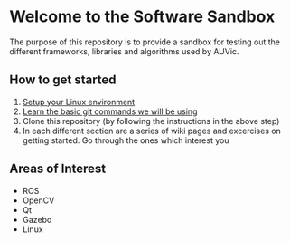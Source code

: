 # Welcome to the Software Sandbox

The purpose of this repository is to provide a sandbox for testing out the different frameworks,
libraries and algorithms used by AUVic.

## How to get started

1. [Setup your Linux environment](https://github.com/uvic-auvic/Software_Sandbox/wiki/Setting-up-your-environment)
2. [Learn the basic git commands we will be using](https://github.com/uvic-auvic/Software_Sandbox/wiki/Git-Workflow)
3. Clone this repository (by following the instructions in the above step)
4. In each different section are a series of wiki pages and excercises on getting started. Go through the ones which interest you

## Areas of Interest

- ROS
- OpenCV
- Qt
- Gazebo
- Linux

